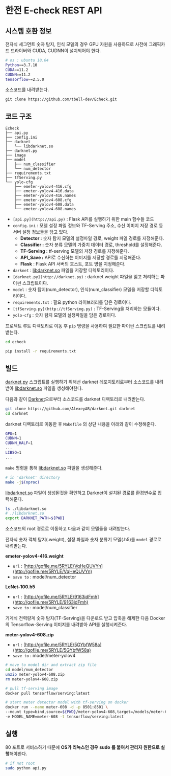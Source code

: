# 한전 E-check REST API

## 시스템 호환 정보

전자식 세그먼트 숫자 탐지, 인식 모델의 경우 GPU 자원을 사용하므로 사전에 그래픽카드 드라이버와 CUDA, CUDNN이 설치되어야 한다.

```bash
# os : ubuntu 18.04
Python==3.7.10
CUDA==11.2
CUDNN==11.2
tensorflow==2.5.0
```

소스코드를 내려받는다.

```
git clone https://github.com/tbell-dev/Echeck.git
```

## 코드 구조

```
Echeck
├── api.py
├── config.ini
├── darknet
│   └── libdarknet.so
├── darknet.py
├── image
├── model
│   ├── num_classifier
│   └── num_detector
├── requirements.txt
├── tfServing.py
└── yolo-cfg
    ├── emeter-yolov4-416.cfg
    ├── emeter-yolov4-416.data
    ├── emeter-yolov4-416.names
    ├── emeter-yolov4-608.cfg
    ├── emeter-yolov4-608.data
    └── emeter-yolov4-608.names
```

- `[api.py](http://api.py)` : Flask API를 실행하기 위한 main 함수들 코드
- `config.ini` : 모델 설정 파일 정보와 TF-Serving 주소, 수신 이미지 저장 경로 등 서버 설정 정보들을 담고 있다.
    - **Detector :** 숫자 탐지 모델의 설정파일 경로, weight 파일 경로를 지정해준다.
    - **Classifier :** 숫자 분류 모델의 가중치 데이터 경로, threshold를 설정해준다.
    - **TF-Serving :** tf-serving 모델의 저장 경로를 지정해준다.
    - **API_Save :** API로 수신하는 이미지를 저장할 경로를 지정해준다.
    - **Flask** : Flask API 서버의 호스트, 포트 명을 지정해준다.
- `darknet` : [libdarknet.so](http://libdarknet.so) 파일을 저장할 디렉토리이다.
- `[darknet.py](http://darknet.py)` : darknet weight 파일을 읽고 처리하는 파이썬 스크립트이다.
- `model` : 숫자 탐지(num_detector), 인식(num_classifier) 모델을 저장할 디렉토리이다.
- `requirements.txt` : 필요 python 라이브러리를 담은 경로이다.
- `[tfServing.py](http://tfServing.py)` : TF-Serving을 처리하는 모듈이다.
- `yolo-cfg` : 숫자 탐지 모델의 설정파일을 담은 경로이다.

프로젝트 루트 디렉토리로 이동 후 `pip` 명령을 사용하여 필요한 파이썬 스크립트를 내려받는다.

```bash
cd echeck

pip install -r requirements.txt
```

## 빌드

[darknet.py](http://darknet.py) 스크립트를 실행하기 위해선 darknet 레포지토리로부터 소스코드를 내려받아 [libdarknet.so](http://libdarknet.so) 파일을 생성해야한다.

다음과 같이 [Darknet](https://github.com/AlexeyAB/darknet.git)으로부터 소스코드를 darknet 디렉토리로 내려받는다.

```bash
git clone https://github.com/AlexeyAB/darknet.git darknet
cd darknet
```

darknet 디렉토리로 이동한 후 `Makefile` 의 상단 내용을 아래와 같이 수정해준다.

```bash
GPU=1
CUDNN=1
CUDNN_HALF=1
...
LIBSO=1
...
```

`make` 명령을 통해 [libdarknet.so](http://libdarknet.so) 파일을 생성해준다.

```bash
# in 'darknet' directory
make -j$(nproc)
```

[libdarknet.so](http://libdarknet.so) 파일이 생성된것을 확인하고 Darknet이 설치된 경로를 환경변수로 입력해준다.

```bash
ls ./libdarknet.so
# ./libdarknet.so
export DARKNET_PATH=${PWD}
```

소스코드의 root 경로로 이동하고 다음과 같이 모델들을 내려받는다.

전자식 숫자 객체 탐지(.weight), 설정 파일과 숫자 분류기 모델(.h5)를 `model` 경로로 내려받는다.

**emeter-yolov4-416.weight**

- `url` : [http://gofile.me/5RYLE/VqHeQUVYn](http://gofile.me/5RYLE/VqHeQUVYn)
- `save to` : model/num_detector

**LeNet-100.h5** 

- `url` : [http://gofile.me/5RYLE/9163idFmh](http://gofile.me/5RYLE/9163idFmh)
- `save to` : model/num_classifier

기계식 전력량계 숫자 탐지(TF-Serving)을 다운로드 받고 압축을 해제한 다음 Docker의 Tensorflow-Serving 이미지를 내려받아 API를 실행시켜준다.

**meter-yolov4-608.zip**

- `url` : [http://gofile.me/5RYLE/5GYbfW58a](http://gofile.me/5RYLE/5GYbfW58a)
- `save to` : model/meter-yolov4

```bash
# move to model dir and extract zip file
cd model/num_detector
unzip meter-yolov4-608.zip
rm meter-yolov4-608.zip
```

```bash
# pull tf-serving image
docker pull tensorflow/serving:latest

# start meter detector model with tf-serving on docker
docker run --name meter-608 -d -p 8501:8501 \
--mount type=bind,source=${PWD}/meter-yolov4-608,target=/models/meter-608 \
-e MODEL_NAME=meter-608 -t tensorflow/serving:latest
```

## 실행

80 포트로 서비스하기 때문에 **OS가 리눅스인 경우** **sudo** **를 붙여서 관리자 원한으로 실행**해야한다.

```bash
# if not root
sudo python api.py
```